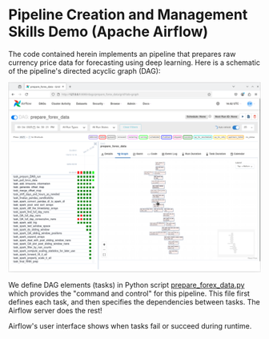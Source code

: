 # Pipeline Creation and Management Skills Demo (Apache Airflow)

The code contained herein implements an pipeline that prepares raw currency price data for forecasting using deep learning. Here is a schematic of the pipeline's directed acyclic graph (DAG):

!["airflow-screenshot"](Airflow-Screenshot.png)

We define DAG elements (tasks) in Python script [prepare_forex_data.py](prepare_forex_data.py) which provides the "command and control" for this pipeline. This file first defines each task, and then specifies the dependencies between tasks. The Airflow server does the rest!

Airflow's user interface shows when tasks fail or succeed during runtime.

